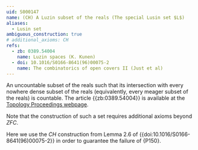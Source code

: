 ```yaml
---
uid: S000147
name: (CH) A Luzin subset of the reals (The special Lusin set $L$)
aliases:
  - Lusin set
ambiguous_construction: true
# additional_axioms: CH
refs:
  - zb: 0389.54004
    name: Luzin spaces (K. Kunen)
  - doi: 10.1016/S0166-8641(96)00075-2
    name: The combinatorics of open covers II (Just et al)
---
```


An uncountable subset of the reals such that its intersection with
every nowhere dense subset of the reals (equivalently,
every meager subset of the reals) is countable.
The article {{zb:0389.54004}} is available at the [Topology Proceedings webpage](https://topology.nipissingu.ca/tp/reprints/v01/tp01021s.pdf).

Note that the construction of such a set requires additional axioms beyond $ZFC$.

Here we use the $CH$ construction from Lemma 2.6 of {{doi:10.1016/S0166-8641(96)00075-2}}
in order to guarantee the failure of {P150}.